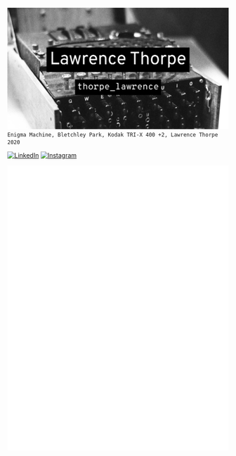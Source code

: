 ![Banner](banner.png)
`Enigma Machine, Bletchley Park, Kodak TRI-X 400 +2, Lawrence Thorpe 2020`

[![LinkedIn](https://img.shields.io/badge/LinkedIn-0077B5?logo=LinkedIn&style=for-the-badge&logoColor=white)](https://www.linkedin.com/in/thorpelawrence/)
[![Instagram](https://img.shields.io/badge/Instagram-E4405F?logo=Instagram&style=for-the-badge&logoColor=white)](https://www.instagram.com/thorpe_lawrence/)

![Metrics](https://github.com/thorpelawrence/thorpelawrence/blob/main/github-metrics.svg)
